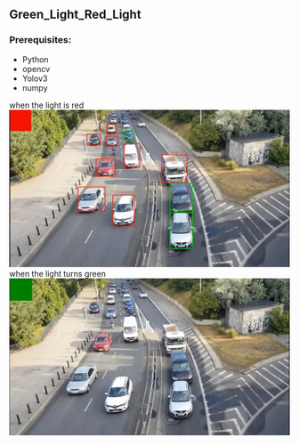 
## Green_Light_Red_Light

### Prerequisites:
- Python
- opencv
- Yolov3
- numpy


when the light is red
![Screenshot](img_1.JPG)
when the light turns green
![Screenshot](img_2.JPG)

